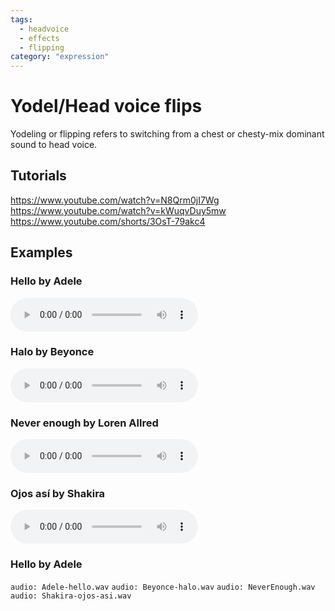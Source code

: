 ```yaml
---
tags:
  - headvoice
  - effects
  - flipping
category: "expression"
---
```


# Yodel/Head voice flips

Yodeling or flipping refers to switching from a chest or chesty-mix dominant sound to head voice. 

## Tutorials
https://www.youtube.com/watch?v=N8Qrm0jI7Wg
https://www.youtube.com/watch?v=kWuqvDuy5mw
https://www.youtube.com/shorts/3OsT-79akc4


## Examples


### Hello by Adele
![](Adele-hello.wav)

### Halo by Beyonce
![](Beyonce-halo.wav)

### Never enough by Loren Allred
![](NeverEnough.wav)

### Ojos así by Shakira
![](Shakira-ojos-asi.wav)



### Hello by Adele
`audio: Adele-hello.wav`
`audio: Beyonce-halo.wav`
`audio: NeverEnough.wav`
`audio: Shakira-ojos-asi.wav`
